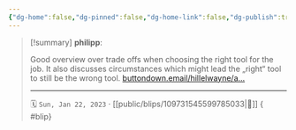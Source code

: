 ```yaml
---
{"dg-home":false,"dg-pinned":false,"dg-home-link":false,"dg-publish":true,"type":"blip","disabled rules":["yaml-title","yaml-title-alias","file-name-heading"],"title":"philipp on mastodon @ 2023-01-22","created-date":"2023-01-22T06:55:07","id":109731545599785040,"updated-date":"2025-05-02T08:50:43","dg-path":"blips/109731545599785033.md","permalink":"/blips/109731545599785033/","dgPassFrontmatter":true}
---
```


> [!summary] **philipp**:
>
> Good overview over trade offs when choosing the right tool for the job. It also discusses circumstances which might lead the „right“ tool to still be the wrong tool. [buttondown.email/hillelwayne/a…](https://buttondown.email/hillelwayne/archive/use-the-wrong-tool-for-the-job/)
> - - -
>
> 🗓️ `Sun, Jan 22, 2023` · [[public/blips/109731545599785033\|🔗]]
{ #blip}

